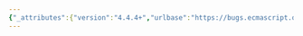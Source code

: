 ```yaml
---
{"_attributes":{"version":"4.4.4+","urlbase":"https://bugs.ecmascript.org/","maintainer":"dherman@mozilla.com"},"bug":{"bug_id":517,"creation_ts":"2012-07-12 11:23:00 -0700","short_desc":"15.5.3.3 Bugs in String.fromCodePoint","delta_ts":"2014-07-27 20:17:41 -0700","product":"Draft for 6th Edition","component":"technical issue","version":"Rev 9: July 8, 2012 Draft","rep_platform":"All","op_sys":"All","bug_status":"VERIFIED","resolution":"FIXED","priority":"Normal","bug_severity":"normal","everconfirmed":true,"reporter":{"uid":"ecmascriptbugs","name":"Norbert"},"assigned_to":{"uid":"allen","name":"Allen Wirfs-Brock"},"cc":"jmdyck","long_desc":[{"commentid":1293,"comment_count":0,"who":{"uid":"ecmascriptbugs","name":"Norbert"},"bug_when":"2012-07-12 11:23:50 -0700","thetext":"(1) First line: \"fromCharCode\" -> \"fromCodeCode\"\n\n(2) Step 1: \"codeUnits\" -> \"codePoints\"\n\n(3) Step 2: \"codeUnits\" -> \"codePoints\"\n\n(4) Step 5a: \"codePoint\" -> \"codePoints\"\n\n(5) Step 5c: There should be a step here to filter out NaN and throw a RangeError exception for it. ToInteger would convert it to 0, which is just calling for trouble.\n\n(6) Step 5d calls a function SaveValue, which doesn't appear to be defined anywhere.\n\n(7) Step 5f: \"elements\" -> \"code units\"\n\n(8) Step 5f: A reference to the algorithm in clause 6 seems appropriate."},{"commentid":1366,"comment_count":1,"who":{"uid":"ecmascriptbugs","name":"Norbert"},"bug_when":"2012-07-17 22:20:42 -0700","thetext":"*** Bug 565 has been marked as a duplicate of this bug. ***"},{"commentid":1566,"comment_count":2,"who":{"uid":"allen","name":"Allen Wirfs-Brock"},"bug_when":"2012-08-30 16:09:19 -0700","thetext":"corrected in editor's draft\n\n(In reply to comment #0)\n\n> (5) Step 5c: There should be a step here to filter out NaN and throw a\n> RangeError exception for it. ToInteger would convert it to 0, which is just\n> calling for trouble.\n> \n> (6) Step 5d calls a function SaveValue, which doesn't appear to be defined\n> anywhere.\n\nThe SameValue comparision in step 5d will reject NaNs."},{"commentid":1697,"comment_count":3,"who":{"uid":"allen","name":"Allen Wirfs-Brock"},"bug_when":"2012-09-28 12:24:16 -0700","thetext":"fixed in rev10, Sept. 27 2012 draft"},{"commentid":9626,"comment_count":4,"who":{"uid":"ecmascriptbugs","name":"Norbert"},"bug_when":"2014-07-27 20:17:41 -0700","thetext":"Verified in rev 26 draft."}]}}
---
```

